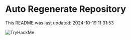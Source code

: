# Auto Regenerate Repository

This README was last updated: 2024-10-19 11:31:53

 ![TryHackMe](https://tryhackme.com/badge/533634)